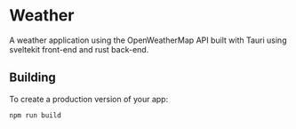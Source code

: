 # Weather

A weather application using the OpenWeatherMap API built with Tauri using sveltekit front-end and rust back-end.

## Building

To create a production version of your app:

```bash
npm run build
```
